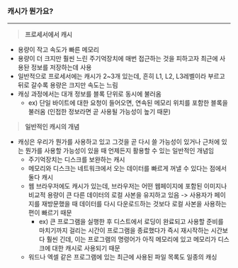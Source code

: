 ### 캐시가 뭔가요? 
---

>**프로세서에서 캐시**
+ 용량이 작고 속도가 빠른 메모리
+ 용량이 더 크지만 훨씬 느린 주기억장치에 매번 접근하는 것을 피하고자 최근에 사용돤 정보를 저장하는데 사용
+ 일반적으로 프로세서에는 캐시가 2~3개 있는데, 흔히 L1, L2, L3레벨이라 부르고 뒤로 갈수록 용량은 크지만 속도는 느림 
+ 캐싱 과정에서는 대개 정보를 블록 단위로 동시에 불러옴
  + ex) 단일 바이트에 대한 요청이 들어오면, 연속된 메모리 위치를 포함한 블록을 불러옴 (인접한 정보라면 곧 사용될 가능성이 높기 때문)

>**일반적인 캐시의 개념**
+ 캐싱은 우리가 뭔가를 사용하고 있고 그것을 곧 다시 쓸 가능성이 있거나 근처에 있는 뭔가를 사용할 가능성이 있을 때 언제든지 활용할 수 있는 일반적인 개념임
  + 주기억장치는 디스크를 보완하는 캐시
  + 메모리와 디스크는 네트워크에서 오는 데이터를 빠르게 꺼낼 수 있다는 점에서 둘다 캐시
  + 웹 브라우저에도 캐시가 있는데, 브라우저는 어떤 웹페이지에 포함된 이미지나 비교적 용량이 큰 다른 데이터의 로컬 사본을 유지하고 있음 -> 사용자가 페이지를 재방문했을 때 데이터를 다시 다운로드하는 것보다 로컬 사본을 사용하는 편이 빠르기 때문
    + ex) 큰 프로그램을 실행한 후 디스트에서 로딩이 완료되고 사용할 준비를 마치기까지 걸리는 시간이 프로그램을 종료했다가 즉시 재시작하는 시간보다 훨씬 긴데, 이는 프로그램의 명령어가 아직 메모리에 있고 메모리가 디스크에 대한 캐시로 사용되기 때문 
  + 워드나 엑셀 같은 프로그램에 있는 최근에 사용된 파일 목록도 일종의 캐싱